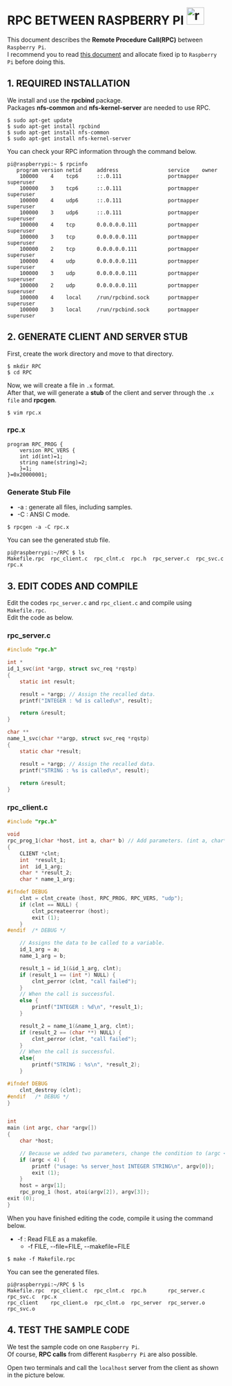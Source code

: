 # RPC BETWEEN RASPBERRY PI <a href="https://emoji.gg/emoji/1348_raspberrypi"><img src="https://cdn3.emoji.gg/emojis/1348_raspberrypi.png" width="40px" height="40px" alt="raspberrypi"></a>
This document describes the **Remote Procedure Call(RPC)** between `Raspberry Pi`.  
I recommend you to read [this document](https://github.com/Jiseoup/rpi_fixed_ip) and allocate fixed ip to `Raspberry Pi` before doing this.

## 1. REQUIRED INSTALLATION
We install and use the **rpcbind** package.  
Packages **nfs-common** and **nfs-kernel-server** are needed to use RPC.
```console
$ sudo apt-get update
$ sudo apt-get install rpcbind
$ sudo apt-get install nfs-common
$ sudo apt-get install nfs-kernel-server
```

You can check your RPC information through the command below.
```console
pi@raspberrypi:~ $ rpcinfo
   program version netid     address                service    owner
    100000    4    tcp6      ::.0.111               portmapper superuser
    100000    3    tcp6      ::.0.111               portmapper superuser
    100000    4    udp6      ::.0.111               portmapper superuser
    100000    3    udp6      ::.0.111               portmapper superuser
    100000    4    tcp       0.0.0.0.0.111          portmapper superuser
    100000    3    tcp       0.0.0.0.0.111          portmapper superuser
    100000    2    tcp       0.0.0.0.0.111          portmapper superuser
    100000    4    udp       0.0.0.0.0.111          portmapper superuser
    100000    3    udp       0.0.0.0.0.111          portmapper superuser
    100000    2    udp       0.0.0.0.0.111          portmapper superuser
    100000    4    local     /run/rpcbind.sock      portmapper superuser
    100000    3    local     /run/rpcbind.sock      portmapper superuser
```

## 2. GENERATE CLIENT AND SERVER STUB
First, create the work directory and move to that directory.
```console
$ mkdir RPC
$ cd RPC
```
Now, we will create a file in `.x` format.  
After that, we will generate a **stub** of the client and server through the `.x file` and **rpcgen**.
```console
$ vim rpc.x
```
### rpc.x
```xdr
program RPC_PROG {
    version RPC_VERS {
	int id(int)=1;
	string name(string)=2;
    }=1;
}=0x20000001;
```

### Generate Stub File
* -a : generate all files, including samples.
* -C : ANSI C mode.
```console
$ rpcgen -a -C rpc.x
```

You can see the generated stub file.
```console
pi@raspberrypi:~/RPC $ ls
Makefile.rpc  rpc_client.c  rpc_clnt.c  rpc.h  rpc_server.c  rpc_svc.c  rpc.x
```

## 3. EDIT CODES AND COMPILE
Edit the codes `rpc_server.c` and `rpc_client.c` and compile using `Makefile.rpc`.  
Edit the code as below.

### rpc_server.c
```c
#include "rpc.h"

int *
id_1_svc(int *argp, struct svc_req *rqstp)
{
	static int result;

	result = *argp; // Assign the recalled data.
	printf("INTEGER : %d is called\n", result);

	return &result;
}

char **
name_1_svc(char **argp, struct svc_req *rqstp)
{
	static char *result;

	result = *argp; // Assign the recalled data.
	printf("STRING : %s is called\n", result);
	    
	return &result;
}
```

### rpc_client.c
```c
#include "rpc.h"

void
rpc_prog_1(char *host, int a, char* b) // Add parameters. (int a, char* b)
{
	CLIENT *clnt;
	int  *result_1;
	int  id_1_arg;
	char * *result_2;
	char * name_1_arg;

#ifndef	DEBUG
	clnt = clnt_create (host, RPC_PROG, RPC_VERS, "udp");
	if (clnt == NULL) {
		clnt_pcreateerror (host);
		exit (1);
	}
#endif	/* DEBUG */

	// Assigns the data to be called to a variable.
	id_1_arg = a;
	name_1_arg = b;

	result_1 = id_1(&id_1_arg, clnt);
	if (result_1 == (int *) NULL) {
		clnt_perror (clnt, "call failed");
	}
	// When the call is successful.
	else {
	    printf("INTEGER : %d\n", *result_1);
	}

	result_2 = name_1(&name_1_arg, clnt);
	if (result_2 == (char **) NULL) {
		clnt_perror (clnt, "call failed");
	}
	// When the call is successful.
	else{
	    printf("STRING : %s\n", *result_2);
	}

#ifndef	DEBUG
	clnt_destroy (clnt);
#endif	 /* DEBUG */
}


int
main (int argc, char *argv[])
{
	char *host;

	// Because we added two parameters, change the condition to (argc < 4).
	if (argc < 4) {
		printf ("usage: %s server_host INTEGER STRING\n", argv[0]);
		exit (1);
	}
	host = argv[1];
	rpc_prog_1 (host, atoi(argv[2]), argv[3]);
exit (0);
}
```

When you have finished editing the code, compile it using the command below.
* -f : Read FILE as a makefile.  
	* -f FILE, --file=FILE, --makefile=FILE
```console
$ make -f Makefile.rpc
```

You can see the generated files.
```console
pi@raspberrypi:~/RPC $ ls
Makefile.rpc  rpc_client.c  rpc_clnt.c  rpc.h       rpc_server.c  rpc_svc.c  rpc.x
rpc_client    rpc_client.o  rpc_clnt.o  rpc_server  rpc_server.o  rpc_svc.o
```

## 4. TEST THE SAMPLE CODE
We test the sample code on one `Raspberry Pi`.  
Of course, **RPC calls** from different `Raspberry Pi` are also possible.  

Open two terminals and call the `localhost` server from the client as shown in the picture below.
